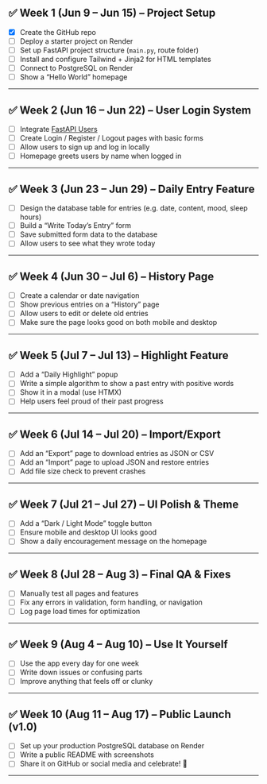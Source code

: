 ## ✅ Week 1 (Jun 9 – Jun 15) – **Project Setup**

* [x] Create the GitHub repo 
* [ ] Deploy a starter project on Render
* [ ] Set up FastAPI project structure (`main.py`, route folder)
* [ ] Install and configure Tailwind + Jinja2 for HTML templates
* [ ] Connect to PostgreSQL on Render
* [ ] Show a “Hello World” homepage

---

## ✅ Week 2 (Jun 16 – Jun 22) – **User Login System**

* [ ] Integrate [FastAPI Users](https://github.com/fastapi-users/fastapi-users)
* [ ] Create Login / Register / Logout pages with basic forms
* [ ] Allow users to sign up and log in locally
* [ ] Homepage greets users by name when logged in

---

## ✅ Week 3 (Jun 23 – Jun 29) – **Daily Entry Feature**

* [ ] Design the database table for entries (e.g. date, content, mood, sleep hours)
* [ ] Build a “Write Today’s Entry” form
* [ ] Save submitted form data to the database
* [ ] Allow users to see what they wrote today

---

## ✅ Week 4 (Jun 30 – Jul 6) – **History Page**

* [ ] Create a calendar or date navigation
* [ ] Show previous entries on a “History” page
* [ ] Allow users to edit or delete old entries
* [ ] Make sure the page looks good on both mobile and desktop

---

## ✅ Week 5 (Jul 7 – Jul 13) – **Highlight Feature**

* [ ] Add a “Daily Highlight” popup
* [ ] Write a simple algorithm to show a past entry with positive words
* [ ] Show it in a modal (use HTMX)
* [ ] Help users feel proud of their past progress

---

## ✅ Week 6 (Jul 14 – Jul 20) – **Import/Export**

* [ ] Add an “Export” page to download entries as JSON or CSV
* [ ] Add an “Import” page to upload JSON and restore entries
* [ ] Add file size check to prevent crashes

---

## ✅ Week 7 (Jul 21 – Jul 27) – **UI Polish & Theme**

* [ ] Add a “Dark / Light Mode” toggle button
* [ ] Ensure mobile and desktop UI looks good
* [ ] Show a daily encouragement message on the homepage

---

## ✅ Week 8 (Jul 28 – Aug 3) – **Final QA & Fixes**

* [ ] Manually test all pages and features
* [ ] Fix any errors in validation, form handling, or navigation
* [ ] Log page load times for optimization

---

## ✅ Week 9 (Aug 4 – Aug 10) – **Use It Yourself**

* [ ] Use the app every day for one week
* [ ] Write down issues or confusing parts
* [ ] Improve anything that feels off or clunky

---

## ✅ Week 10 (Aug 11 – Aug 17) – **Public Launch (v1.0)**

* [ ] Set up your production PostgreSQL database on Render
* [ ] Write a public README with screenshots
* [ ] Share it on GitHub or social media and celebrate! 🎉

---

